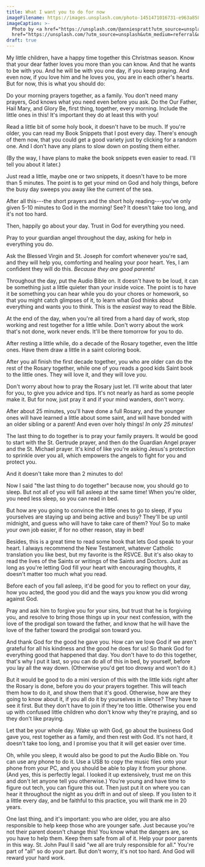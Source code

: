 ```yaml
---
title: What I want you to do for now
imageFilename: https://images.unsplash.com/photo-1451471016731-e963a8588be8?ixlib=rb-1.2.1&ixid=MnwxMjA3fDB8MHxwaG90by1wYWdlfHx8fGVufDB8fHx8&auto=format&fit=crop&w=1472&q=80
imageCaption: >-
  Photo by <a href="https://unsplash.com/@anniespratt?utm_source=unsplash&utm_medium=referral&utm_content=creditCopyText">Annie Spratt</a> on <a
  href="https://unsplash.com/?utm_source=unsplash&utm_medium=referral&utm_content=creditCopyText">Unsplash</a>
draft: true
---
```


My little children, have a happy time together this Christmas season. Know that your dear father loves you more than you can know. And that he wants to be with you. And he will be with you one day, if you keep praying. And even now, if you love him and he loves you, you are in each other's hearts. But for now, this is what you should do:

Do your morning prayers together, as a family. You don't need many prayers, God knows what you need even before you ask. Do the Our Father, Hail Mary, and Glory Be, first thing, together, every morning. Include the little ones in this! It's important they do at least this with you!

Read a little bit of some holy book, it doesn't have to be much. If you're older, you can read my Book Snippets that I post every day. There's enough of them now, that you could get a good variety just by clicking for a random one. And I don't have any plans to slow down on posting them either.

(By the way, I have plans to make the book snippets even easier to read. I'll tell you about it later.)

Just read a little, maybe one or two snippets, it doesn't have to be more than 5 minutes. The point is to get your mind on God and holy things, before the busy day sweeps you away like the current of the sea.

After all this---the short prayers and the short holy reading---you've only given 5-10 minutes to God in the morning! See? It doesn't take too long, and it's not too hard.

Then, happily go about your day. Trust in God for everything you need.

Pray to your guardian angel throughout the day, asking for help in everything you do.

Ask the Blessed Virgin and St. Joseph for comfort whenever you're sad, and they will help you, comforting and healing your poor heart. Yes, I am confident they will do this. *Because they are good parents!*

Throughout the day, put the Audio Bible on. It doesn't have to be loud, it can be something just a little quieter than your inside voice. The point is to have it be something you can hear while you do your chores or homework, so that you might catch glimpses of it, to learn what God thinks about everything and wants you to think. This is the *easiest* way to read the Bible.

At the end of the day, when you're all tired from a hard day of work, stop working and rest together for a little while. Don't worry about the work that's not done, work never ends. It'll be there tomorrow for you to do.

After resting a little while, do a decade of the Rosary together, even the little ones. Have them draw a little in a saint coloring book.

After you all finish the first decade together, you who are older can do the rest of the Rosary together, while one of you reads a good kids Saint book to the little ones. They will love it, and they will love *you.*

Don't worry about how to pray the Rosary just let. I'll write about that later for you, to give you advice and tips. It's not nearly as hard as some people make it. But for now, just pray it and if your mind wanders, don't worry.

After about 25 minutes, you'll have done a full Rosary, and the younger ones will have learned a little about some saint, and will have bonded with an older sibling or a parent! And even over holy things! *In only 25 minutes!*

The last thing to do together is to pray your family prayers. It would be good to start with the St. Gertrude prayer, and then do the Guardian Angel prayer and the St. Michael prayer. It's kind of like you're asking Jesus's protection to sprinkle over you all, which empowers the angels to fight for you and protect you.

And it doesn't take more than 2 minutes to do!

Now I said "the last thing to do together" because now, you should go to sleep. But not all of you will fall asleep at the same time! When you're older, you need less sleep, so you can read in bed.

But how are you going to convince the little ones to go to sleep, if you yourselves are staying up and being active and busy? They'll be up until midnight, and guess who will have to take care of them? You! So to make your own job easier, if for no other reason, stay in bed!

Besides, this is a great time to read some book that lets God speak to your heart. I always recommend the New Testament, whatever Catholic translation you like best, but my favorite is the RSVCE. But it's also okay to read the lives of the Saints or writings of the Saints and Doctors. Just as long as you're letting God fill your heart with encouraging thoughts, it doesn't matter too much what you read.

Before each of you fall asleep, it'd be good for you to reflect on your day, how you acted, the good you did and the ways you know you did wrong against God.

Pray and ask him to forgive you for your sins, but trust that he is forgiving you, and resolve to bring those things up in your next confession, with the love of the prodigal son toward the father, and know that he will have the love of the father toward the prodigal son toward you.

And thank God for the good he gave you. How can we love God if we aren't grateful for all his kindness and the good he does for us! So thank God for everything good that happened that day. You don't have to do this together, that's why I put it last, so you can do all of this in bed, by yourself, before you lay all the way down. (Otherwise you'd get too drowsy and won't do it.)

But it would be good to do a mini version of this with the little kids right after the Rosary is done, before you do your prayers together. This will teach them how to do it, and show them that it's good. Otherwise, how are they going to know about it, if you all do it by yourselves in silence? They have to see it first. But they don't have to join if they're too little. Otherwise you end up with confused little children who don't know why they're praying, and so they don't like praying.

Let that be your whole day. Wake up with God, go about the business God gave you, rest together as a family, and then rest with God. It's not hard, it doesn't take too long, and I promise you that it will get easier over time.

Oh, while you sleep, it would also be good to put the Audio Bible on. You can use any phone to do it. Use a USB to copy the music files onto your phone from your PC, and you should be able to play it from your phone. (And yes, this is perfectly legal. I looked it up extensively, trust me on this and don't let anyone tell you otherwise.) You're young and have time to figure out tech, you can figure this out. Then just put it on where you can hear it throughout the night as you drift in and out of sleep. If you listen to it a little every day, and be faithful to this practice, you will thank me in 20 years.

One last thing, and it's important: you who are older, you are also responsible to help keep those who are younger safe. Just because you're not their parent doesn't change this! You know what the dangers are, so you have to help them. Keep them safe from all of it. Help your poor parents in this way. St. John Paul II said "we all are truly responsible for all." You're part of "all" so do your part. But don't worry, it's not too hard. And God will reward your hard work.


